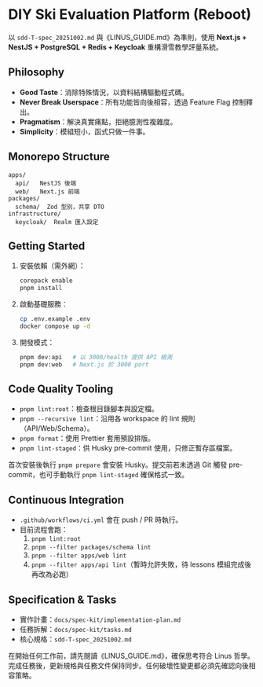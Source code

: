 # DIY Ski Evaluation Platform (Reboot)

以 `sdd-T-spec_20251002.md` 與《LINUS_GUIDE.md》為準則，使用 **Next.js + NestJS + PostgreSQL + Redis + Keycloak** 重構滑雪教學評量系統。

## Philosophy
- **Good Taste**：消除特殊情況，以資料結構驅動程式碼。
- **Never Break Userspace**：所有功能皆向後相容，透過 Feature Flag 控制釋出。
- **Pragmatism**：解決真實痛點，拒絕臆測性複雜度。
- **Simplicity**：模組短小，函式只做一件事。

## Monorepo Structure
```
apps/
  api/   NestJS 後端
  web/   Next.js 前端
packages/
  schema/  Zod 型別，共享 DTO
infrastructure/
  keycloak/  Realm 匯入設定
```

## Getting Started
1. 安裝依賴（需外網）：
   ```bash
   corepack enable
   pnpm install
   ```
2. 啟動基礎服務：
   ```bash
   cp .env.example .env
   docker compose up -d
   ```
3. 開發模式：
   ```bash
   pnpm dev:api   # 以 3000/health 提供 API 檢測
   pnpm dev:web   # Next.js 於 3000 port
   ```

## Code Quality Tooling
- `pnpm lint:root`：檢查根目錄腳本與設定檔。
- `pnpm --recursive lint`：沿用各 workspace 的 lint 規則（API/Web/Schema）。
- `pnpm format`：使用 Prettier 套用預設排版。
- `pnpm lint-staged`：供 Husky pre-commit 使用，只修正暫存區檔案。

首次安裝後執行 `pnpm prepare` 會安裝 Husky。提交前若未透過 Git 觸發 pre-commit，也可手動執行 `pnpm lint-staged` 確保格式一致。

## Continuous Integration
- `.github/workflows/ci.yml` 會在 push / PR 時執行。
- 目前流程會跑：
  1. `pnpm lint:root`
  2. `pnpm --filter packages/schema lint`
  3. `pnpm --filter apps/web lint`
  4. `pnpm --filter apps/api lint`（暫時允許失敗，待 lessons 模組完成後再改為必跑）

## Specification & Tasks
- 實作計畫：`docs/spec-kit/implementation-plan.md`
- 任務拆解：`docs/spec-kit/tasks.md`
- 核心規格：`sdd-T-spec_20251002.md`

在開始任何工作前，請先閱讀《LINUS_GUIDE.md》，確保思考符合 Linus 哲學。完成任務後，更新規格與任務文件保持同步。任何破壞性變更都必須先確認向後相容策略。

